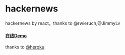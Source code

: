 # hackernews
hackernews by react，thanks to @rwieruch,@JimmyLv

#### [在线Demo](https://nameless-earth-73846.herokuapp.com/)
thanks to [@heroku](https://heroku.com/)
